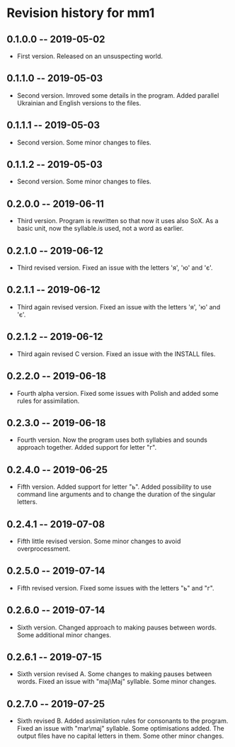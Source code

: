 # Revision history for mm1

## 0.1.0.0  -- 2019-05-02

* First version. Released on an unsuspecting world.

## 0.1.1.0  -- 2019-05-03

* Second version. Imroved some details in the program. Added parallel Ukrainian and English versions to the files.


## 0.1.1.1  -- 2019-05-03

* Second version. Some minor changes to files.

## 0.1.1.2  -- 2019-05-03

* Second version. Some minor changes to files.

## 0.2.0.0  -- 2019-06-11

* Third version. Program is rewritten so that now it uses also SoX. As a basic unit, now the syllable.is used, not a word as earlier.

## 0.2.1.0  -- 2019-06-12

* Third revised version. Fixed an issue with the letters 'я', 'ю' and 'є'.

## 0.2.1.1  -- 2019-06-12

* Third again revised version. Fixed an issue with the letters 'я', 'ю' and 'є'.

## 0.2.1.2  -- 2019-06-12

* Third again revised C version. Fixed an issue with the INSTALL files.

## 0.2.2.0  -- 2019-06-18

* Fourth alpha version. Fixed some issues with Polish and added some rules for assimilation.

## 0.2.3.0  -- 2019-06-18

* Fourth version. Now the program uses both syllabies and sounds approach together. Added support for letter "г".

## 0.2.4.0  -- 2019-06-25

* Fifth version. Added support for letter "ь". Added possibility to use command line arguments and to change 
the duration of the singular letters.

## 0.2.4.1  -- 2019-07-08

* Fifth little revised version. Some minor changes to avoid overprocessment.

## 0.2.5.0  -- 2019-07-14

* Fifth revised version. Fixed some issues with the letters "ь" and "г".

## 0.2.6.0  -- 2019-07-14

* Sixth version. Changed approach to making pauses between words. Some additional minor changes.

## 0.2.6.1  -- 2019-07-15

* Sixth version revised A. Some changes to making pauses between words. Fixed an issue with "maj\Maj" syllable. Some minor changes.

## 0.2.7.0  -- 2019-07-25

* Sixth revised B. Added assimilation rules for consonants to the program. Fixed an issue with "mar\maj" syllable. Some optimisations added. The output files have no capital letters in them. Some other minor changes.

